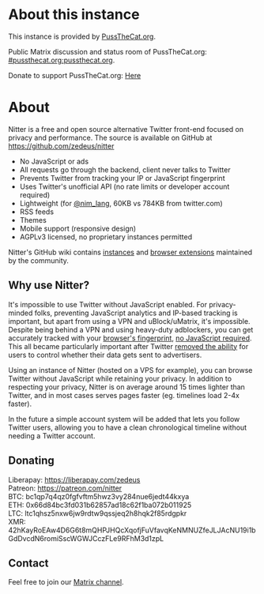 # About this instance

This instance is provided by [PussTheCat.org](https://pussthecat.org).

Public Matrix discussion and status room of PussTheCat.org: [#pussthecat.org:pussthecat.org](https://matrix.to/#/#pussthecat.org:pussthecat.org).

Donate to support PussTheCat.org: [Here](https://pussthecat.org/donate/)

# About

Nitter is a free and open source alternative Twitter front-end focused on
privacy and performance. The source is available on GitHub at
<https://github.com/zedeus/nitter>

* No JavaScript or ads
* All requests go through the backend, client never talks to Twitter
* Prevents Twitter from tracking your IP or JavaScript fingerprint
* Uses Twitter's unofficial API (no rate limits or developer account required)
* Lightweight (for [@nim_lang](/nim_lang), 60KB vs 784KB from twitter.com)
* RSS feeds
* Themes
* Mobile support (responsive design)
* AGPLv3 licensed, no proprietary instances permitted

Nitter's GitHub wiki contains
[instances](https://github.com/zedeus/nitter/wiki/Instances) and
[browser extensions](https://github.com/zedeus/nitter/wiki/Extensions)
maintained by the community.

## Why use Nitter?

It's impossible to use Twitter without JavaScript enabled. For privacy-minded
folks, preventing JavaScript analytics and IP-based tracking is important, but
apart from using a VPN and uBlock/uMatrix, it's impossible. Despite being behind
a VPN and using heavy-duty adblockers, you can get accurately tracked with your
[browser's fingerprint](https://restoreprivacy.com/browser-fingerprinting/),
[no JavaScript required](https://noscriptfingerprint.com/). This all became
particularly important after Twitter [removed the
ability](https://www.eff.org/deeplinks/2020/04/twitter-removes-privacy-option-and-shows-why-we-need-strong-privacy-laws)
for users to control whether their data gets sent to advertisers.

Using an instance of Nitter (hosted on a VPS for example), you can browse
Twitter without JavaScript while retaining your privacy. In addition to
respecting your privacy, Nitter is on average around 15 times lighter than
Twitter, and in most cases serves pages faster (eg. timelines load 2-4x faster).

In the future a simple account system will be added that lets you follow Twitter
users, allowing you to have a clean chronological timeline without needing a
Twitter account.

## Donating

Liberapay: <https://liberapay.com/zedeus> \
Patreon: <https://patreon.com/nitter> \
BTC: bc1qp7q4qz0fgfvftm5hwz3vy284nue6jedt44kxya \
ETH: 0x66d84bc3fd031b62857ad18c62f1ba072b011925 \
LTC: ltc1qhsz5nxw6jw9rdtw9qssjeq2h8hqk2f85rdgpkr \
XMR: 42hKayRoEAw4D6G6t8mQHPJHQcXqofjFuVfavqKeNMNUZfeJLJAcNU19i1bGdDvcdN6romiSscWGWJCczFLe9RFhM3d1zpL

## Contact

Feel free to join our [Matrix channel](https://matrix.to/#/#nitter:matrix.org).
